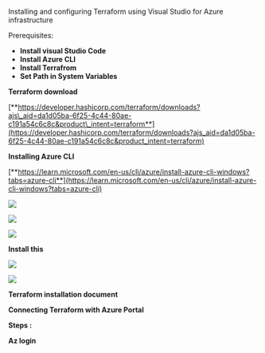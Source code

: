 Installing and configuring Terraform using Visual Studio for Azure infrastructure

Prerequisites:

- **Install visual Studio Code**
- **Install Azure CLI**
- **Install Terrafrom**
- **Set Path in System Variables**

**Terraform download**

[**https://developer.hashicorp.com/terraform/downloads?ajs\_aid=da1d05ba-6f25-4c44-80ae-c191a54c6c8c&product\_intent=terraform**](https://developer.hashicorp.com/terraform/downloads?ajs_aid=da1d05ba-6f25-4c44-80ae-c191a54c6c8c&product_intent=terraform)

**Installing Azure CLI**

[**https://learn.microsoft.com/en-us/cli/azure/install-azure-cli-windows?tabs=azure-cli**](https://learn.microsoft.com/en-us/cli/azure/install-azure-cli-windows?tabs=azure-cli)

![](RackMultipart20230515-1-tdtdgo_html_4e9a35d78461a8a9.png)

![](RackMultipart20230515-1-tdtdgo_html_dc3a00116d09349d.png)

![](RackMultipart20230515-1-tdtdgo_html_4e9a35d78461a8a9.png)

**Install this**

![](RackMultipart20230515-1-tdtdgo_html_1bf1b95a5a6be421.png)

![](RackMultipart20230515-1-tdtdgo_html_c579962a38af1424.png)

**Terraform installation document**

**Connecting Terraform with Azure Portal**

**Steps :**

**Az login**
